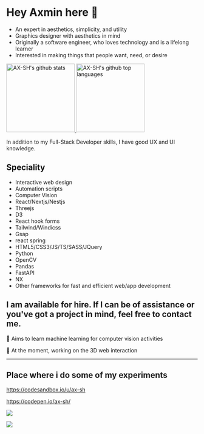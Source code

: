 # Hey Axmin here 👋 


- An expert in aesthetics, simplicity, and utility
- Graphics designer with aesthetics in mind
- Originally a software engineer, who loves technology and is a lifelong learner
- Interested in making things that people want, need, or desire


<!-- - Software Engineer by trade -->
<!-- - Technoholic and a life long learner by nature -->



<a href="https://github.com/ax-sh">
  <img height="180em" src="https://github-readme-stats.vercel.app/api?username=ax-sh&show_icons=true&theme=merko&count_private=true" alt="AX-SH's github stats" />
  <img height="180em" src="https://github-readme-stats.vercel.app/api/top-langs/?username=ax-sh&theme=merko&layout=compact" alt="AX-SH's github top languages" />
</a>
<!--
self taught
**ax-sh/ax-sh** is a ✨ _special_ ✨ repository because its `README.md` (this file) appears on your GitHub profile.
I've got experience with frameworks like React, TailwindCSS, Flask and few others that I enjoy.
Here are some ideas to get you started:
I like to work on interesting projects and solve problems people are facing, and have also created a few other projects on my github. 
- 🔭 I’m currently working on ...
- 🌱 I’m currently learning ...
- 👯 I’m looking to collaborate on ...
- 🤔 I’m looking for help with ...
- 💬 Ask me about ...
- 📫 How to reach me: ...
- 😄 Pronouns: ...
- ⚡ Fun fact: ....
-->

<!-- I am Full-Stack Developer with good knowledge and understanding of UI/UX  -->
In addition to my Full-Stack Developer skills, I have good UX and UI knowledge.

<!-- Specialty -->
## Speciality 
- Interactive web design
- Automation scripts
- Computer Vision
- React/Nextjs/Nestjs
- Threejs
- D3
- React hook forms
- Tailwind/Windicss
- Gsap
- react spring
- HTML5/CSS3/JS/TS/SASS/JQuery
- Python
- OpenCV
- Pandas
- FastAPI
- NX
- Other frameworks for fast and efficient web/app development

## I am available for hire. If I can be of assistance or you've got a project in mind, feel free to contact me. 

🌱 Aims to learn machine learning for computer vision activities

🔭 At the moment, working on the 3D web interaction

<!-- https://www.behance.net/axminshrestha -->
---

## Place where i do some of my experiments

 https://codesandbox.io/u/ax-sh
 
 https://codepen.io/ax-sh/
 
 ![](https://komarev.com/ghpvc/?username=ax-sh)
 
 ![](https://bit.ly/3i1g9F4)
